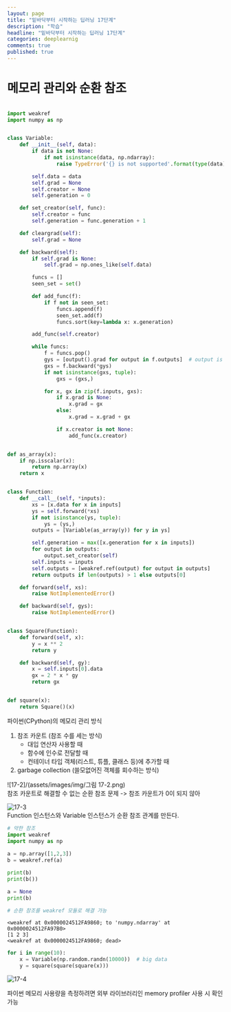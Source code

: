 ```yaml
---
layout: page
title: "밑바닥부터 시작하는 딥러닝 17단계"
description: "학습"
headline: "밑바닥부터 시작하는 딥러닝 17단계"
categories: deeplearnig
comments: true
published: true
---
```

# 메모리 관리와 순환 참조 
```python
                              
import weakref
import numpy as np


class Variable:
    def __init__(self, data):
        if data is not None:
            if not isinstance(data, np.ndarray):
                raise TypeError('{} is not supported'.format(type(data)))

        self.data = data
        self.grad = None
        self.creator = None
        self.generation = 0

    def set_creator(self, func):
        self.creator = func
        self.generation = func.generation + 1

    def cleargrad(self):
        self.grad = None

    def backward(self):
        if self.grad is None:
            self.grad = np.ones_like(self.data)

        funcs = []
        seen_set = set()

        def add_func(f):
            if f not in seen_set:
                funcs.append(f)
                seen_set.add(f)
                funcs.sort(key=lambda x: x.generation)

        add_func(self.creator)

        while funcs:
            f = funcs.pop()
            gys = [output().grad for output in f.outputs]  # output is weakref
            gxs = f.backward(*gys)
            if not isinstance(gxs, tuple):
                gxs = (gxs,)

            for x, gx in zip(f.inputs, gxs):
                if x.grad is None:
                    x.grad = gx
                else:
                    x.grad = x.grad + gx

                if x.creator is not None:
                    add_func(x.creator)


def as_array(x):
    if np.isscalar(x):
        return np.array(x)
    return x


class Function:
    def __call__(self, *inputs):
        xs = [x.data for x in inputs]
        ys = self.forward(*xs)
        if not isinstance(ys, tuple):
            ys = (ys,)
        outputs = [Variable(as_array(y)) for y in ys]

        self.generation = max([x.generation for x in inputs])
        for output in outputs:
            output.set_creator(self)
        self.inputs = inputs
        self.outputs = [weakref.ref(output) for output in outputs]      # 약한 참조 사용
        return outputs if len(outputs) > 1 else outputs[0]

    def forward(self, xs):
        raise NotImplementedError()

    def backward(self, gys):
        raise NotImplementedError()


class Square(Function):
    def forward(self, x):
        y = x ** 2
        return y

    def backward(self, gy):
        x = self.inputs[0].data
        gx = 2 * x * gy
        return gx


def square(x):
    return Square()(x)
```

파이썬(CPython)의 메모리 관리 방식  
1. 참조 카운트 (참조 수를 세는 방식)    
    - 대입 연산자 사용할 때     
    - 함수에 인수로 전달할 때   
    - 컨테이너 타입 객체(리스트, 튜플, 클래스 등)에 추가할 때   
2. garbage collection (쓸모없어진 객체를 회수하는 방식) 


![17-2]/(assets/images/img/그림 17-2.png)     
참조 카운트로 해결할 수 없는 순환 참조 문제 -> 참조 카운트가 0이 되지 않아

![17-3](./img/17-3.png)     
Function 인스턴스와 Variable 인스턴스가 순환 참조 관계를 만든다.


```python
# 약한 참조
import weakref
import numpy as np 
 
a = np.array([1,2,3])
b = weakref.ref(a)

print(b)
print(b())

a = None
print(b)

# 순환 참조를 weakref 모듈로 해결 가능
```

    <weakref at 0x0000024512FA9860; to 'numpy.ndarray' at 0x0000024512FA97B0>
    [1 2 3]
    <weakref at 0x0000024512FA9860; dead>
    


```python
for i in range(10):
    x = Variable(np.random.randn(10000))  # big data
    y = square(square(square(x)))
```

![17-4](./img/17-4.png)

파이썬 메모리 사용량을 측정하려면 외부 라이브러리인 memory profiler 사용 시 확인 가능
